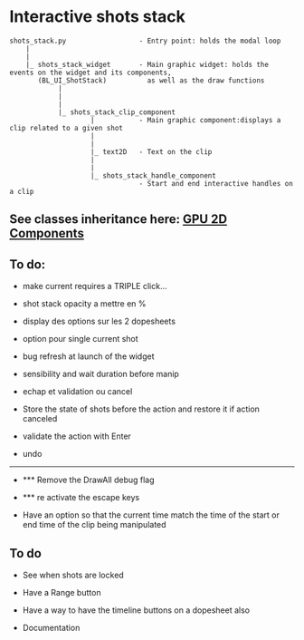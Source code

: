 # Interactive shots stack

    shots_stack.py                  - Entry point: holds the modal loop
        |
        |
        |_ shots_stack_widget       - Main graphic widget: holds the events on the widget and its components,
           (BL_UI_ShotStack)          as well as the draw functions
                |                     
                |
                |
                |_ shots_stack_clip_component
                        |           - Main graphic component:displays a clip related to a given shot
                        |
                        |
                        |_ text2D   - Text on the clip
                        |
                        |
                        |_ shots_stack_handle_component
                                    - Start and end interactive handles on a clip


## See classes inheritance here: [GPU 2D Components](../../gpu/gpu_2d/doc_gpu_2d_components)

## To do:

- make current requires a TRIPLE click...
- shot stack opacity a mettre en %
- display des options sur les 2 dopesheets

- option pour single current shot

- bug refresh at launch of the widget
- sensibility and wait duration before manip

- echap et validation ou cancel
- Store the state of shots before the action and restore it if action canceled
- validate the action with Enter

- undo

---------------------

- *** Remove the DrawAll debug flag
- *** re activate the escape keys

- Have an option so that the current time match the time of the start or end time of the clip being manipulated

## To do

- See when shots are locked

- Have a Range button
- Have a way to have the timeline buttons on a dopesheet also

- Documentation
